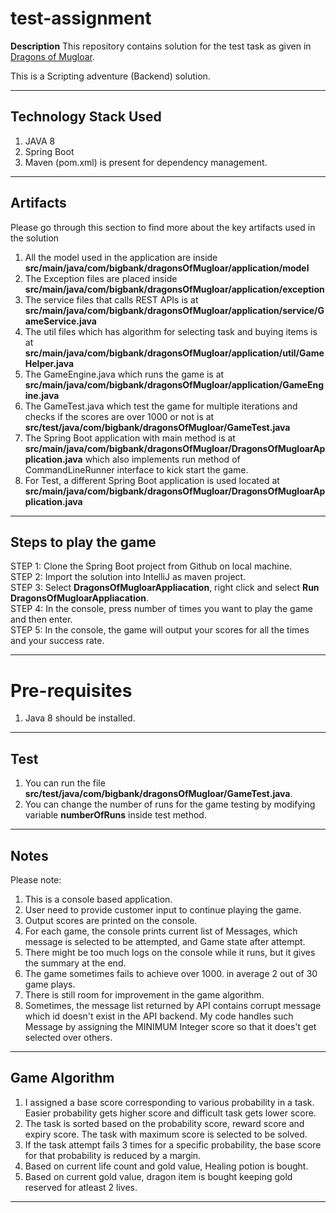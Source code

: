 # test-assignment
**Description**
This repository contains solution for the test task as given in [Dragons of Mugloar](http://www.dragonsofmugloar.com).  

This is a Scripting adventure (Backend) solution. 

---

## Technology Stack Used
1. JAVA 8
2. Spring Boot
4. Maven (pom.xml) is present for dependency management.

---

## Artifacts
Please go through this section to find more about the key artifacts used in the solution

1. All the model used in the application are inside **src/main/java/com/bigbank/dragonsOfMugloar/application/model**
2. The Exception files are placed inside **src/main/java/com/bigbank/dragonsOfMugloar/application/exception**  
3. The service files that calls REST APIs is at **src/main/java/com/bigbank/dragonsOfMugloar/application/service/GameService.java**  
4. The util files which has algorithm for selecting task and buying items is at **src/main/java/com/bigbank/dragonsOfMugloar/application/util/GameHelper.java**  
5. The GameEngine.java which runs the game is at **src/main/java/com/bigbank/dragonsOfMugloar/application/GameEngine.java**  
5. The GameTest.java which test the game for multiple iterations and checks if the scores are over 1000 or not is at **src/test/java/com/bigbank/dragonsOfMugloar/GameTest.java**  
6. The Spring Boot application with main method is at **src/main/java/com/bigbank/dragonsOfMugloar/DragonsOfMugloarApplication.java** which also implements run method of CommandLineRunner interface to kick start the game.  
7. For Test, a different Spring Boot application is used located at **src/main/java/com/bigbank/dragonsOfMugloar/DragonsOfMugloarApplication.java**  

---

## Steps to play the game
STEP 1: Clone the Spring Boot project from Github on local machine.  
STEP 2: Import the solution into IntelliJ as maven project.  
STEP 3: Select **DragonsOfMugloarAppliacation**, right click and select **Run DragonsOfMugloarAppliacation**.  
STEP 4: In the console, press number of times you want to play the game and then enter.  
STEP 5: In the console, the game will output your scores for all the times and your success rate. 



---

# Pre-requisites
1. Java 8 should be installed.

---

## Test
1. You can run the file **src/test/java/com/bigbank/dragonsOfMugloar/GameTest.java**.  
2. You can change the number of runs for the game testing by modifying variable **numberOfRuns** inside test method.  

---

## Notes
Please note:

1. This is a console based application.  
2. User need to provide customer input to continue playing the game.  
3. Output scores are printed on the console.  
4. For each game, the console prints current list of Messages, which message is selected to be attempted, and Game state after attempt.  
5. There might be too much logs on the console while it runs, but it gives the summary at the end.  
6. The game sometimes fails to achieve over 1000. in average 2 out of 30 game plays.  
7. There is still room for improvement in the game algorithm.  
8. Sometimes, the message list returned by API contains corrupt message which id doesn't exist in the API backend. My code handles such Message by assigning the MINIMUM Integer score so that it does't get selected over others.  

---

## Game Algorithm

1. I assigned a base score corresponding to various probability in a task. Easier probability gets higher score and difficult task gets lower score.  
2. The task is sorted based on the probability score, reward score and expiry score. The task with maximum score is selected to be solved.    
3. If the task attempt fails 3 times for a specific probability, the base score for that probability is reduced by a margin.  
4. Based on current life count and gold value, Healing potion is bought.  
5. Based on current gold value, dragon item is bought keeping gold reserved for atleast 2 lives.  


---